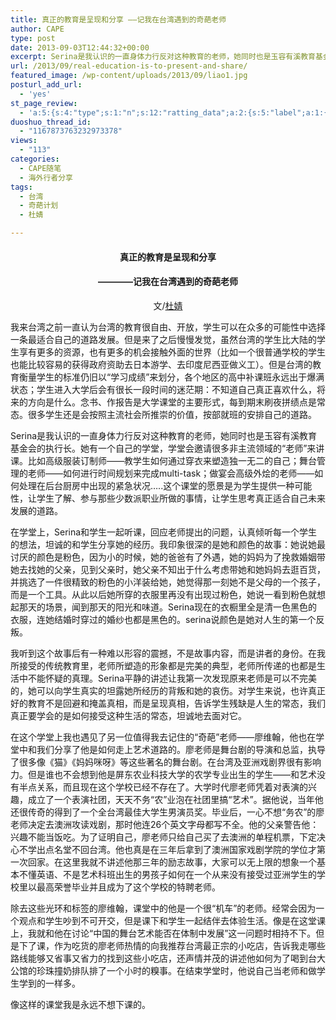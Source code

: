 ```yaml
---
title: 真正的教育是呈现和分享 ——记我在台湾遇到的奇葩老师
author: CAPE
type: post
date: 2013-09-03T12:44:32+00:00
excerpt: Serina是我认识的一直身体力行反对这种教育的老师，她同时也是玉容有溪教育基金会的执行长。她有一个自己的学堂，学堂会邀请很多非主流领域的“老师”来讲课。
url: /2013/09/real-education-is-to-present-and-share/
featured_image: /wp-content/uploads/2013/09/liao1.jpg
posturl_add_url:
  - 'yes'
st_page_review:
  - 'a:5:{s:4:"type";s:1:"n";s:12:"ratting_data";a:2:{s:5:"label";a:1:{i:0;s:0:"";}s:5:"score";a:1:{i:0;s:1:"0";}}s:7:"postion";s:2:"tl";s:5:"title";s:0:"";s:11:"score_label";s:0:"";}'
duoshuo_thread_id:
  - "1167873763232973378"
views:
  - "113"
categories:
  - CAPE随笔
  - 海外行者分享
tags:
  - 台湾
  - 奇葩计划
  - 杜婧

---
```

<h4 style="text-align: center;">
  <strong>真正的教育是呈现和分享</strong>
</h4>

<h4 style="text-align: center;">
  <strong>————记我在台湾遇到的奇葩老师</strong>
</h4>

<p style="text-align: center;">
  文/<a href="http://weibo.com/u/2037275311" target="_blank">杜婧</a>
</p>

我来台湾之前一直认为台湾的教育很自由、开放，学生可以在众多的可能性中选择一条最适合自己的道路发展。但是来了之后慢慢发觉，虽然台湾的学生比大陆的学生享有更多的资源，也有更多的机会接触外面的世界（比如一个很普通学校的学生也能比较容易的获得政府资助去日本游学、去印度尼西亚做义工）。但是台湾的教育衡量学生的标准仍旧以“学习成绩”来划分，各个地区的高中补课班永远出于爆满状态；学生进入大学后会有很长一段时间的迷茫期：不知道自己真正喜欢什么，将来的方向是什么。念书、作报告是大学课堂的主要形式，每到期末刷夜拼绩点是常态。很多学生还是会按照主流社会所推崇的价值，按部就班的安排自己的道路。

Serina是我认识的一直身体力行反对这种教育的老师，她同时也是玉容有溪教育基金会的执行长。她有一个自己的学堂，学堂会邀请很多非主流领域的“老师”来讲课。比如高级服装订制师——教学生如何通过穿衣来塑造独一无二的自己；舞台管理的老师——如何进行时间规划来完成multi-task；做宴会高级外烩的老师——如何处理在后台厨房中出现的紧急状况…..这个课堂的愿景是为学生提供一种可能性，让学生了解、参与那些少数派职业所做的事情，让学生思考真正适合自己未来发展的道路。

在学堂上，Serina和学生一起听课，回应老师提出的问题，认真倾听每一个学生的想法，坦诚的和学生分享她的经历。我印象很深的是她和颜色的故事：她说她最讨厌的颜色是粉色，因为小的时候，她的爸爸有了外遇，她的妈妈为了挽救婚姻带她去找她的父亲，见到父亲时，她父亲不知出于什么考虑带她和她妈妈去逛百货，并挑选了一件很精致的粉色的小洋装给她，她觉得那一刻她不是父母的一个孩子，而是一个工具。从此以后她所穿的衣服里再没有出现过粉色，她说一看到粉色就想起那天的场景，闻到那天的阳光和味道。Serina现在的衣橱里全是清一色黑色的衣服，连她结婚时穿过的婚纱也都是黑色的。serina说颜色是她对人生的第一个反叛。

我听到这个故事后有一种难以形容的震撼，不是故事内容，而是讲者的身份。在我所接受的传统教育里，老师所塑造的形象都是完美的典型，老师所传递的也都是生活中不能怀疑的真理。Serina平静的讲述让我第一次发现原来老师是可以不完美的，她可以向学生真实的坦露她所经历的背叛和她的哀伤。对学生来说，也许真正好的教育不是回避和掩盖真相，而是呈现真相，告诉学生残缺是人生的常态，我们真正要学会的是如何接受这种生活的常态，坦诚地去面对它。

在这个学堂上我也遇见了另一位值得我去记住的“奇葩”老师——廖维翰，他也在学堂中和我们分享了他是如何走上艺术道路的。廖老师是舞台剧的导演和总监，执导了很多像《猫》《妈妈咪呀》等这些著名的舞台剧。在台湾及亚洲戏剧界很有影响力。但是谁也不会想到他是屏东农业科技大学的农学专业出生的学生——和艺术没有半点关系，而且现在这个学校已经不存在了。大学时代廖老师凭着对表演的兴趣，成立了一个表演社团，天天不务“农”业泡在社团里搞“艺术”。据他说，当年他还很传奇的得到了一个全台湾最佳大学生男演员奖。毕业后，一心不想“务农”的廖老师决定去澳洲攻读戏剧，那时他连26个英文字母都写不全。他的父亲警告他：兴趣不能当饭吃。为了证明自己，廖老师只给自己买了去澳洲的单程机票，下定决心不学出点名堂不回台湾。他也真是在三年后拿到了澳洲国家戏剧学院的学位才第一次回家。在这里我就不讲述他那三年的励志故事，大家可以无上限的想象一个基本不懂英语、不是艺术科班出生的男孩子如何在一个从来没有接受过亚洲学生的学校里以最高荣誉毕业并且成为了这个学校的特聘老师。

除去这些光环和标签的廖维翰，课堂中的他是一个很“机车”的老师。经常会因为一个观点和学生吵到不可开交，但是课下和学生一起结伴去体验生活。像是在这堂课上，我就和他在讨论“中国的舞台艺术能否在体制中发展”这一问题时相持不下。但是下了课，作为吃货的廖老师热情的向我推荐台湾最正宗的小吃店，告诉我走哪些路线能够又省事又省力的找到这些小吃店，还声情并茂的讲述他如何为了喝到台大公馆的珍珠撞奶排队排了一个小时的糗事。在结束学堂时，他说自己当老师和做学生学到的一样多。

像这样的课堂我是永远不想下课的。

&nbsp;